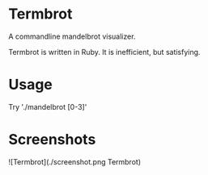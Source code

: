 # Termbrot
A commandline mandelbrot visualizer.

Termbrot is written in Ruby. It is inefficient, but satisfying.

# Usage
Try './mandelbrot [0-3]'

# Screenshots
![Termbrot](./screenshot.png Termbrot)
